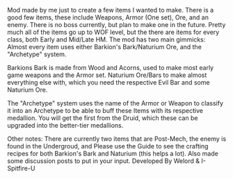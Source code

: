 Mod made by me just to create a few items I wanted to make. There is a good few items, these include Weapons, Armor (One set), Ore, and an enemy. There is no boss currently, but plan to make one in the future. Pretty much all of the items go up to WOF level, but the there are items for every class, both Early and Mid/Late HM. The mod has two main gimmicks: Almost every item uses either Barkion's Bark/Naturium Ore, and the "Archetype" system.

Barkions Bark is made from Wood and Acorns, used to make most early game weapons and the Armor set.
Naturium Ore/Bars to make almost everything else with, which you need the respective Evil Bar and some Naturium Ore.

The "Archetype" system uses the name of the Armor or Weapon to classify it into an Archetype to be able to buff these Items with its respective medallion. You will get the first from the Druid, which these can be upgraded into the better-tier medallions.

Other notes: There are currently two items that are Post-Mech, the enemy is found in the Undergroud, and Please use the Guide to see the crafting recipes for both Barkion's Bark and Naturium (this helps a lot). Also made some discussion posts to put in your input.
Developed By Welord & I-Spitfire-U
